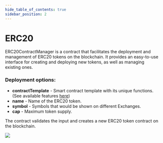 ```yaml
---
hide_table_of_contents: true
sidebar_position: 2
---
```


# ERC20

ERC20ContractManager is a contract that facilitates the deployment and management of ERC20 tokens on the blockchain. It provides an easy-to-use interface for creating and deploying new tokens, as well as managing existing ones. 

### Deployment options:

- **contractTemplate** - Smart contract template with its unique functions. (See available features [here](/admin/hierarchy/ERC20/features))
- **name** - Name of the ERC20 token.
- **symbol** - Symbols that would be shown on different Exchanges.
- **cap** - Maximum token supply.

The contract validates the input and creates a new ERC20 token contract on the blockchain.

![](/img/admin/miscellaneous/contract-manager/erc20_contract_deploy_dialog.png)

